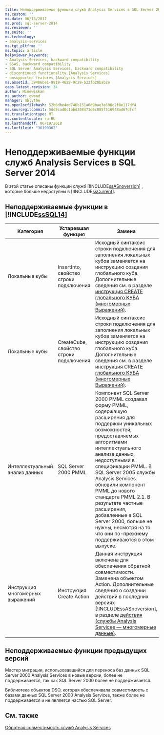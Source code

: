 ```yaml
---
title: Неподдерживаемые функции служб Analysis Services в SQL Server 2014 | Документы Microsoft
ms.custom: ''
ms.date: 06/13/2017
ms.prod: sql-server-2014
ms.reviewer: ''
ms.suite: ''
ms.technology:
- analysis-services
ms.tgt_pltfrm: ''
ms.topic: article
helpviewer_keywords:
- Analysis Services, backward compatibility
- SSAS, backward compatibility
- SQL Server Analysis Services, backward compatibility
- discontinued functionality [Analysis Services]
- unsupported features [Analysis Services]
ms.assetid: 39406be1-9819-4629-9c29-b32fb20bab2e
caps.latest.revision: 34
author: Minewiskan
ms.author: owend
manager: mblythe
ms.openlocfilehash: 52b6dbe4ed746b151a6d9bae3a606c2f0e117df4
ms.sourcegitcommit: 5dd5cad0c1bbd308471d6c885f516948ad67dfcf
ms.translationtype: MT
ms.contentlocale: ru-RU
ms.lasthandoff: 06/19/2018
ms.locfileid: "36190302"
---
```

# <a name="discontinued-analysis-services-functionality-in-sql-server-2014"></a>Неподдерживаемые функции служб Analysis Services в SQL Server 2014
  В этой статье описаны функции служб [!INCLUDE[ssASnoversion](../includes/ssasnoversion-md.md)] , которые больше недоступны в [!INCLUDE[ssCurrent](../includes/sscurrent-md.md)].  
  
## <a name="discontinued-features-in-includesssql14includessssql14-mdmd"></a>Неподдерживаемые функции в [!INCLUDE[ssSQL14](../includes/sssql14-md.md)]  
  
|Категория|Устаревшая функция|Замена|  
|--------------|------------------------|-----------------|  
|Локальные кубы|InsertInto, свойство строки подключения|Исходный синтаксис строки подключения для заполнения локальных кубов заменяется на инструкцию создания глобального куба. Дополнительные сведения см. в разделе [инструкция CREATE глобального КУБА &#40;многомерных Выражений&#41;](/sql/mdx/mdx-data-definition-create-global-cube).|  
|Локальные кубы|CreateCube, свойство строки подключения|Исходный синтаксис строки подключения для заполнения локальных кубов заменяется на инструкцию создания глобального куба. Дополнительные сведения см. в разделе [инструкция CREATE глобального КУБА &#40;многомерных Выражений&#41;](/sql/mdx/mdx-data-definition-create-global-cube).|  
|Интеллектуальный анализ данных|SQL Server 2000 PMML|Компонент SQL Server 2000 PMML создавал форму PMML, содержащую расширения для поддержки уникальных возможностей, предоставляемых алгоритмами интеллектуального анализа данных, недоступными в спецификации PMML. В SQL Server 2005 службы Analysis Services обновили компонент PMML до нового стандарта PMML 2.1. В результате частные расширения, добавленные в SQL Server 2000, больше не нужны, несмотря на то что они по-прежнему поддерживаются в этом выпуске.|  
|Инструкция многомерных выражений|Инструкция Create Action|Данная инструкция включена для обеспечения обратной совместимости. Заменена объектом Action. Дополнительные сведения о создании действий в последних версиях [!INCLUDE[ssASnoversion](../includes/ssasnoversion-md.md)], в разделе [действия &#40;службы Analysis Services — многомерные данные&#41;](multidimensional-models/actions-analysis-services-multidimensional-data.md).|  
  
## <a name="discontinued-features-in-previous-releases"></a>Неподдерживаемые функции предыдущих версий  
 Мастер миграции, использовавшийся для переноса баз данных SQL Server 2000 Analysis Services в новые версии, более не поддерживается, так как SQL Server 2000 более не поддерживается.  
  
 Библиотека объектов DSO, которая обеспечивала совместимость с базами данных SQL Server 2000 Analysis Services, также более не поддерживается и не является частью SQL Server.  
  
## <a name="see-also"></a>См. также  
 [Обратная совместимость служб Analysis Services](analysis-services-backward-compatibility.md)  
  
  
